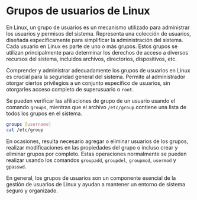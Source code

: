 # Grupos de usuarios de Linux

En Linux, un grupo de usuarios es un mecanismo utilizado para administrar los usuarios y permisos del sistema. Representa una colección de usuarios, diseñada específicamente para simplificar la administración del sistema. Cada usuario en Linux es parte de uno o más grupos. Estos grupos se utilizan principalmente para determinar los derechos de acceso a diversos recursos del sistema, incluidos archivos, directorios, dispositivos, etc.

Comprender y administrar adecuadamente los grupos de usuarios en Linux es crucial para la seguridad general del sistema. Permite al administrador otorgar ciertos privilegios a un conjunto específico de usuarios, sin otorgarles acceso completo de superusuario o `root`.

Se pueden verificar las afiliaciones de grupo de un usuario usando el comando `groups`, mientras que el archivo `/etc/group` contiene una lista de todos los grupos en el sistema.

```bash
groups [username]
cat /etc/group
```

En ocasiones, resulta necesario agregar o eliminar usuarios de los grupos, realizar modificaciones en las propiedades del grupo o incluso crear y eliminar grupos por completo. Estas operaciones normalmente se pueden realizar usando los comandos `groupadd`, `groupdel`, `groupmod`, `usermod` y `gpasswd`.

En general, los grupos de usuarios son un componente esencial de la gestión de usuarios de Linux y ayudan a mantener un entorno de sistema seguro y organizado.